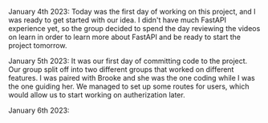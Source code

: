 January 4th 2023:
Today was the first day of working on this project, and I was ready to get started with our idea. I didn't have much FastAPI experience yet, so the group decided to spend the day reviewing the videos on learn in order to learn more about FastAPI and be ready to start the project tomorrow.

January 5th 2023:
It was our first day of committing code to the project. Our group split off into two different groups that worked on different features. I was paired with Brooke and she was the one coding while I was the one guiding her. We managed to set up some routes for users, which would allow us to start working on autherization later.

January 6th 2023:
